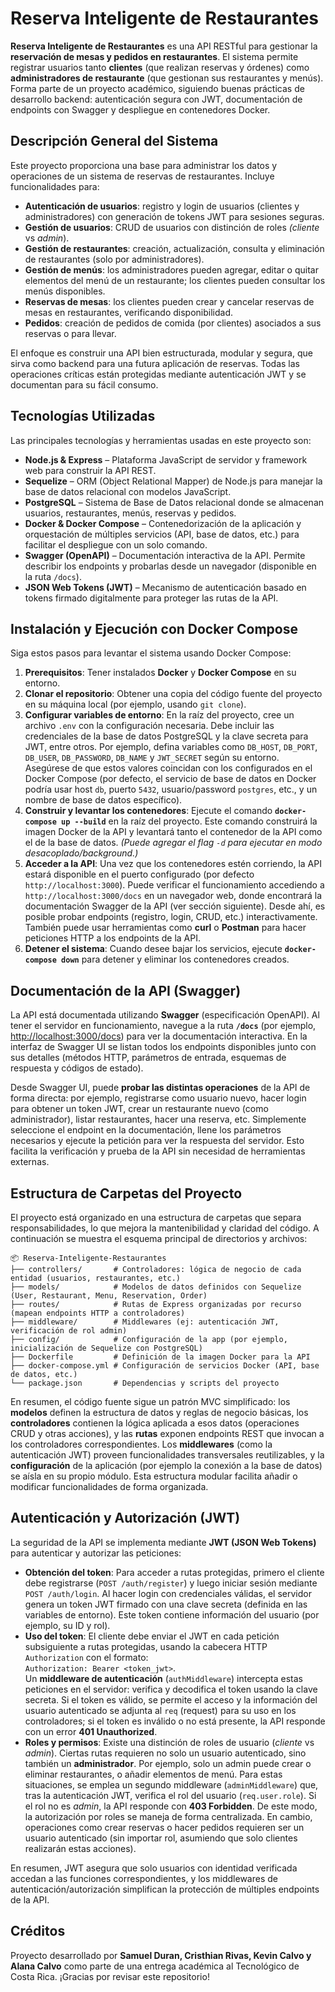 

# Reserva Inteligente de Restaurantes

**Reserva Inteligente de Restaurantes** es una API RESTful para gestionar la **reservación de mesas y pedidos en restaurantes**. El sistema permite registrar usuarios tanto **clientes** (que realizan reservas y órdenes) como **administradores de restaurante** (que gestionan sus restaurantes y menús). Forma parte de un proyecto académico, siguiendo buenas prácticas de desarrollo backend: autenticación segura con JWT, documentación de endpoints con Swagger y despliegue en contenedores Docker.

## Descripción General del Sistema

Este proyecto proporciona una base para administrar los datos y operaciones de un sistema de reservas de restaurantes. Incluye funcionalidades para:

- **Autenticación de usuarios**: registro y login de usuarios (clientes y administradores) con generación de tokens JWT para sesiones seguras.
- **Gestión de usuarios**: CRUD de usuarios con distinción de roles *(cliente* vs *admin*).
- **Gestión de restaurantes**: creación, actualización, consulta y eliminación de restaurantes (solo por administradores).
- **Gestión de menús**: los administradores pueden agregar, editar o quitar elementos del menú de un restaurante; los clientes pueden consultar los menús disponibles.
- **Reservas de mesas**: los clientes pueden crear y cancelar reservas de mesas en restaurantes, verificando disponibilidad.
- **Pedidos**: creación de pedidos de comida (por clientes) asociados a sus reservas o para llevar.

El enfoque es construir una API bien estructurada, modular y segura, que sirva como backend para una futura aplicación de reservas. Todas las operaciones críticas están protegidas mediante autenticación JWT y se documentan para su fácil consumo.

## Tecnologías Utilizadas

Las principales tecnologías y herramientas usadas en este proyecto son:

- **Node.js & Express** – Plataforma JavaScript de servidor y framework web para construir la API REST.
- **Sequelize** – ORM (Object Relational Mapper) de Node.js para manejar la base de datos relacional con modelos JavaScript.
- **PostgreSQL** – Sistema de Base de Datos relacional donde se almacenan usuarios, restaurantes, menús, reservas y pedidos.
- **Docker & Docker Compose** – Contenedorización de la aplicación y orquestación de múltiples servicios (API, base de datos, etc.) para facilitar el despliegue con un solo comando.
- **Swagger (OpenAPI)** – Documentación interactiva de la API. Permite describir los endpoints y probarlas desde un navegador (disponible en la ruta `/docs`).
- **JSON Web Tokens (JWT)** – Mecanismo de autenticación basado en tokens firmado digitalmente para proteger las rutas de la API.

## Instalación y Ejecución con Docker Compose

Siga estos pasos para levantar el sistema usando Docker Compose:

1. **Prerequisitos**: Tener instalados **Docker** y **Docker Compose** en su entorno.
2. **Clonar el repositorio**: Obtener una copia del código fuente del proyecto en su máquina local (por ejemplo, usando `git clone`).
3. **Configurar variables de entorno**: En la raíz del proyecto, cree un archivo `.env` con la configuración necesaria. Debe incluir las credenciales de la base de datos PostgreSQL y la clave secreta para JWT, entre otros. Por ejemplo, defina variables como `DB_HOST`, `DB_PORT`, `DB_USER`, `DB_PASSWORD`, `DB_NAME` y `JWT_SECRET` según su entorno. Asegúrese de que estos valores coincidan con los configurados en el Docker Compose (por defecto, el servicio de base de datos en Docker podría usar host `db`, puerto `5432`, usuario/password `postgres`, etc., y un nombre de base de datos específico).
4. **Construir y levantar los contenedores**: Ejecute el comando **`docker-compose up --build`** en la raíz del proyecto. Este comando construirá la imagen Docker de la API y levantará tanto el contenedor de la API como el de la base de datos. *(Puede agregar el flag `-d` para ejecutar en modo desacoplado/background.)*
5. **Acceder a la API**: Una vez que los contenedores estén corriendo, la API estará disponible en el puerto configurado (por defecto `http://localhost:3000`). Puede verificar el funcionamiento accediendo a `http://localhost:3000/docs` en un navegador web, donde encontrará la documentación Swagger de la API (ver sección siguiente). Desde ahí, es posible probar endpoints (registro, login, CRUD, etc.) interactivamente. También puede usar herramientas como **curl** o **Postman** para hacer peticiones HTTP a los endpoints de la API.
6. **Detener el sistema**: Cuando desee bajar los servicios, ejecute **`docker-compose down`** para detener y eliminar los contenedores creados.

## Documentación de la API (Swagger)

La API está documentada utilizando **Swagger** (especificación OpenAPI). Al tener el servidor en funcionamiento, navegue a la ruta **`/docs`** (por ejemplo, [http://localhost:3000/docs](http://localhost:3000/docs)) para ver la documentación interactiva. En la interfaz de Swagger UI se listan todos los endpoints disponibles junto con sus detalles (métodos HTTP, parámetros de entrada, esquemas de respuesta y códigos de estado). 

Desde Swagger UI, puede **probar las distintas operaciones** de la API de forma directa: por ejemplo, registrarse como usuario nuevo, hacer login para obtener un token JWT, crear un restaurante nuevo (como administrador), listar restaurantes, hacer una reserva, etc. Simplemente seleccione el endpoint en la documentación, llene los parámetros necesarios y ejecute la petición para ver la respuesta del servidor. Esto facilita la verificación y prueba de la API sin necesidad de herramientas externas.

## Estructura de Carpetas del Proyecto

El proyecto está organizado en una estructura de carpetas que separa responsabilidades, lo que mejora la mantenibilidad y claridad del código. A continuación se muestra el esquema principal de directorios y archivos:

```
📦 Reserva-Inteligente-Restaurantes
├── controllers/       # Controladores: lógica de negocio de cada entidad (usuarios, restaurantes, etc.)
├── models/            # Modelos de datos definidos con Sequelize (User, Restaurant, Menu, Reservation, Order)
├── routes/            # Rutas de Express organizadas por recurso (mapean endpoints HTTP a controladores)
├── middleware/        # Middlewares (ej: autenticación JWT, verificación de rol admin)
├── config/            # Configuración de la app (por ejemplo, inicialización de Sequelize con PostgreSQL)
├── Dockerfile         # Definición de la imagen Docker para la API
├── docker-compose.yml # Configuración de servicios Docker (API, base de datos, etc.)
└── package.json       # Dependencias y scripts del proyecto
```

En resumen, el código fuente sigue un patrón MVC simplificado: los **modelos** definen la estructura de datos y reglas de negocio básicas, los **controladores** contienen la lógica aplicada a esos datos (operaciones CRUD y otras acciones), y las **rutas** exponen endpoints REST que invocan a los controladores correspondientes. Los **middlewares** (como la autenticación JWT) proveen funcionalidades transversales reutilizables, y la **configuración** de la aplicación (por ejemplo la conexión a la base de datos) se aísla en su propio módulo. Esta estructura modular facilita añadir o modificar funcionalidades de forma organizada.

## Autenticación y Autorización (JWT)

La seguridad de la API se implementa mediante **JWT (JSON Web Tokens)** para autenticar y autorizar las peticiones:

- **Obtención del token**: Para acceder a rutas protegidas, primero el cliente debe registrarse (`POST /auth/register`) y luego iniciar sesión mediante `POST /auth/login`. Al hacer login con credenciales válidas, el servidor genera un token JWT firmado con una clave secreta (definida en las variables de entorno). Este token contiene información del usuario (por ejemplo, su ID y rol).
- **Uso del token**: El cliente debe enviar el JWT en cada petición subsiguiente a rutas protegidas, usando la cabecera HTTP `Authorization` con el formato:  
  `Authorization: Bearer <token_jwt>`.  
  Un **middleware de autenticación** (`authMiddleware`) intercepta estas peticiones en el servidor: verifica y decodifica el token usando la clave secreta. Si el token es válido, se permite el acceso y la información del usuario autenticado se adjunta al `req` (request) para su uso en los controladores; si el token es inválido o no está presente, la API responde con un error **401 Unauthorized**.
- **Roles y permisos**: Existe una distinción de roles de usuario (*cliente* vs *admin*). Ciertas rutas requieren no solo un usuario autenticado, sino también un **administrador**. Por ejemplo, solo un admin puede crear o eliminar restaurantes, o añadir elementos de menú. Para estas situaciones, se emplea un segundo middleware (`adminMiddleware`) que, tras la autenticación JWT, verifica el rol del usuario (`req.user.role`). Si el rol no es *admin*, la API responde con **403 Forbidden**. De este modo, la autorización por roles se maneja de forma centralizada. En cambio, operaciones como crear reservas o hacer pedidos requieren ser un usuario autenticado (sin importar rol, asumiendo que solo clientes realizarán estas acciones).

En resumen, JWT asegura que solo usuarios con identidad verificada accedan a las funciones correspondientes, y los middlewares de autenticación/autorización simplifican la protección de múltiples endpoints de la API.

## Créditos

Proyecto desarrollado por **Samuel Duran, Cristhian Rivas, Kevin Calvo y Alana Calvo** como parte de una entrega académica al Tecnológico de Costa Rica. ¡Gracias por revisar este repositorio!
